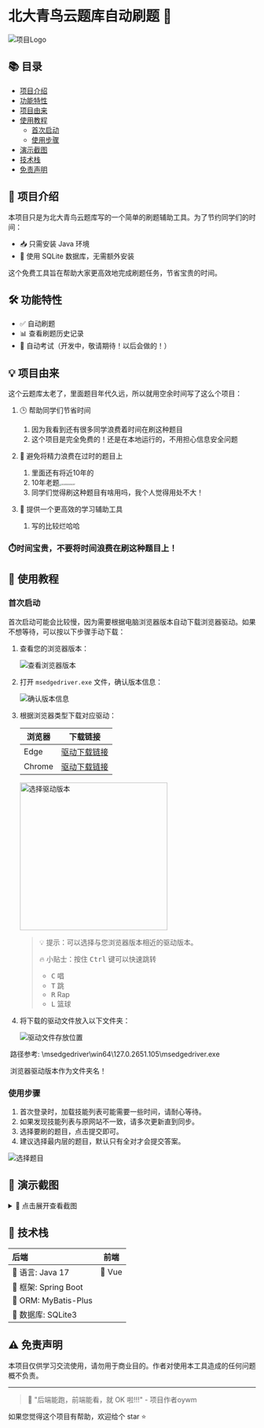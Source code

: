 # 北大青鸟云题库自动刷题 🚀

![项目Logo](https://gitee.com/xmjoywm/iamge/raw/master/oywm/iamge/tiku-UltqdYhF.svg)

## 📚 目录

- [项目介绍](#-项目介绍)
- [功能特性](#-功能特性)
- [项目由来](#-项目由来)
- [使用教程](#-使用教程)
  - [首次启动](#首次启动)
  - [使用步骤](#使用步骤)
- [演示截图](#-演示截图)
- [技术栈](#-技术栈)
- [免责声明](#-免责声明)




## 🌟 项目介绍

本项目只是为北大青鸟云题库写的一个简单的刷题辅助工具。为了节约同学们的时间：

- 📥 只需安装 Java 环境
- 💾 使用 SQLite 数据库，无需额外安装

这个免费工具旨在帮助大家更高效地完成刷题任务，节省宝贵的时间。



## 🛠 功能特性

- ✅ 自动刷题
- 📊 查看刷题历史记录
- 🚧 自动考试（开发中，敬请期待！以后会做的！）



## 💡 项目由来

这个云题库太老了，里面题目年代久远，所以就用空余时间写了这么个项目：

1. 🕒 帮助同学们节省时间
   1. 因为我看到还有很多同学浪费着时间在刷这种题目
   2. 这个项目是完全免费的！还是在本地运行的，不用担心信息安全问题

1. 🎯 避免将精力浪费在过时的题目上

   1. 里面还有将近10年的
   2. 10年老题<img src="https://gitee.com/xmjoywm/iamge/raw/master/oywm/iamge/20241205014317.png" alt="20241205014317" style="zoom:25%;" />
   3. 同学们觉得刷这种题目有啥用吗，我个人觉得用处不大！

2. 🚀 提供一个更高效的学习辅助工具

   1. 写的比较烂哈哈

   

### ⏱️时间宝贵，不要将时间浪费在刷这种题目上！



## 📖 使用教程

### 首次启动

首次启动可能会比较慢，因为需要根据电脑浏览器版本自动下载浏览器驱动。如果不想等待，可以按以下步骤手动下载：

1. 查看您的浏览器版本：

   ![查看浏览器版本](https://gitee.com/xmjoywm/iamge/raw/master/oywm/iamge/20241205010702.png)

2. 打开 `msedgedriver.exe` 文件，确认版本信息：

   ![确认版本信息](https://gitee.com/xmjoywm/iamge/raw/master/oywm/iamge/20241205010734.png)

3. 根据浏览器类型下载对应驱动：

   | 浏览器 | 下载链接 |
   |--------|----------|
   | Edge   | <a href="https://msedgewebdriverstorage.z22.web.core.windows.net/?form=MA13LH" target="_blank" rel="noopener noreferrer">驱动下载链接</a> |
   | Chrome | <a href="https://chromedriver.storage.googleapis.com/index.html" target="_blank" rel="noopener noreferrer">驱动下载链接</a> |

   <img src="https://gitee.com/xmjoywm/iamge/raw/master/oywm/iamge/20241205011210.png" alt="选择驱动版本" width="300"/>

   > 💡 提示：可以选择与您浏览器版本相近的驱动版本。
   > 
    > 🔥 小贴士：按住 <kbd>Ctrl</kbd> 键可以快速跳转
    > - <kbd>C</kbd> 唱
    > - <kbd>T</kbd> 跳
    > - <kbd>R</kbd> Rap
    > - <kbd>L</kbd> 篮球
   
4. 将下载的驱动文件放入以下文件夹：

   ![驱动文件存放位置](https://gitee.com/xmjoywm/iamge/raw/master/oywm/iamge/20241205011949.png)

​	路径参考: \msedgedriver\win64\127.0.2651.105\msedgedriver.exe

​	浏览器驱动版本作为文件夹名！



### 使用步骤

1. 首次登录时，加载技能列表可能需要一些时间，请耐心等待。
2. 如果发现技能列表与原网站不一致，请多次更新直到同步。
3. 选择要刷的题目，点击提交即可。
4. 建议选择最内层的题目，默认只有全对才会提交答案。

![选择题目](https://gitee.com/xmjoywm/iamge/raw/master/oywm/iamge/image-20241121023135361.png)



## 📸 演示截图

<details>
<summary>📌 点击展开查看截图</summary>

### 辅助刷题界面

<table>
  <tr>
    <td><img src="https://gitee.com/xmjoywm/iamge/raw/master/oywm/iamge/image-20241121020911398.png" alt="辅助刷题1" width="400"/></td>
    <td><img src="https://gitee.com/xmjoywm/iamge/raw/master/oywm/iamge/image-20241121021010451.png" alt="辅助刷题2" width="400"/></td>
  </tr>
  <tr>
    <td><img src="https://gitee.com/xmjoywm/iamge/raw/master/oywm/iamge/image-20241121022302927.png" alt="辅助刷题3" width="400"/></td>
    <td><img src="https://gitee.com/xmjoywm/iamge/raw/master/oywm/iamge/image-20241121021042033.png" alt="辅助刷题4" width="400"/></td>
  </tr>
</table>


### 原网站界面

<table>
  <tr>
    <td><img src="https://gitee.com/xmjoywm/iamge/raw/master/oywm/iamge/image-20241121022101759.png" alt="原网站1" width="400"/></td>
    <td><img src="https://gitee.com/xmjoywm/iamge/raw/master/oywm/iamge/image-20241121022122081.png" alt="原网站2" width="400"/></td>
  </tr>
  <tr>
    <td><img src="https://gitee.com/xmjoywm/iamge/raw/master/oywm/iamge/image-20241121022138523.png" alt="原网站3" width="400"/></td>
    <td><img src="https://gitee.com/xmjoywm/iamge/raw/master/oywm/iamge/image-20241121022158696.png" alt="原网站4" width="400"/></td>
  </tr>
</table>

</details>

## 🔧 技术栈

| 后端 | 前端 |
|:-----|------|
| 🔹 语言: Java 17 | 🔸 Vue |
| 🔹 框架: Spring Boot | |
| 🔹 ORM: MyBatis-Plus | |
| 🔹 数据库: SQLite3 | |





## ⚠️ 免责声明

本项目仅供学习交流使用，请勿用于商业目的。作者对使用本工具造成的任何问题概不负责。

---

> 💬 "后端能跑，前端能看，就 OK 啦!!!" - 项目作者oywm

如果您觉得这个项目有帮助，欢迎给个 star ⭐️
